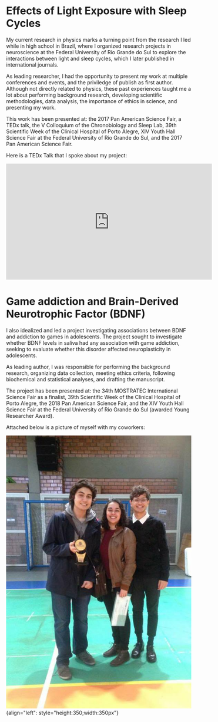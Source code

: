 # Effects of Light Exposure with Sleep Cycles

My current research in physics marks a turning point from the research I led while in high school in Brazil, where I organized research projects in neuroscience at the Federal University of Rio Grande do Sul to explore the interactions between light and sleep cycles, which I later published in international journals. 

As leading researcher, I had the opportunity to present my work at multiple conferences and events, and the priviledge of publish as first author. Although not directly related to physics, these past experiences taught me a lot about performing background research, developing scientific methodologies, data analysis, the importance of ethics in science, and presenting my work. 

This work has been presented at: the 2017 Pan American Science Fair, a TEDx talk, the V Colloquium of the Chronobiology and Sleep Lab, 39th Scientific Week of the Clinical Hospital of Porto Alegre, XIV Youth Hall Science Fair at the Federal University of Rio Grande do Sul, and the 2017 Pan American Science Fair.

Here is a TEDx Talk that I spoke about my project:

<iframe width="560" height="315" src="https://www.youtube.com/embed/gBsZBRSf2qY?si=lughQ9SVlqwY3VC-" title="YouTube video player" frameborder="0" allow="accelerometer; autoplay; clipboard-write; encrypted-media; gyroscope; picture-in-picture; web-share" referrerpolicy="strict-origin-when-cross-origin" allowfullscreen></iframe>

# Game addiction and Brain-Derived Neurotrophic Factor (BDNF)

I also idealized and led a project investigating associations between BDNF and addiction to games in adolescents. The project sought to investigate whether BDNF levels in saliva had any association with game addiction, seeking to evaluate whether this disorder affected neuroplasticity in adolescents.

As leading author, I was responsible for performing the background research, organizing data collection, meeting ethics criteria, following biochemical and statistical analyses, and drafting the manuscript.

The project has been presented at: the 34th MOSTRATEC International Science Fair as a finalist, 39th Scientific Week of the Clinical Hospital of Porto Alegre, the 2018 Pan American Science Fair, and the XIV Youth Hall Science Fair at the Federal University of Rio Grande do Sul (awarded Young Researcher Award).

Attached below is a picture of myself with my coworkers: 

![Friends](./media/friends.png "Friends"){align="left": style="height:350;width:350px"}
